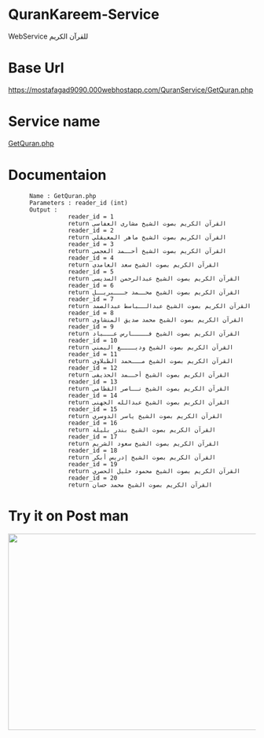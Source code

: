 # QuranKareem-Service
WebService للقرآن الكريم

# Base Url

https://mostafagad9090.000webhostapp.com/QuranService/GetQuran.php


# Service name 
   
   [GetQuran.php]()
   
# Documentaion
          Name : GetQuran.php 
          Parameters : reader_id (int)
          Output :  
                     reader_id = 1 
                     return القرآن الكريم بصوت الشيخ مشارى العفاسى
                     reader_id = 2 
                     return القرآن الكريم بصوت الشيخ ماهر المعيقلي
                     reader_id = 3 
                     return القرآن الكريم بصوت الشيخ أحــمد العجمى
                     reader_id = 4 
                     return القرآن الكريم بصوت الشيخ سعد الغامدى
                     reader_id = 5 
                     return القرآن الكريم بصوت الشيخ عبدالرحمن السديسى
                     reader_id = 6 
                     return القرآن الكريم بصوت الشيخ محــمد جـــبريــل
                     reader_id = 7 
                     return القرآن الكريم بصوت الشيخ عبدالــباسط عبدالصمد
                     reader_id = 8 
                     return القرآن الكريم بصوت الشيخ محمد صديق المنشاوى
                     reader_id = 9 
                     return القرآن الكريم بصوت الشيخ فـــــارس عـــباد
                     reader_id = 10 
                     return القرآن الكريم بصوت الشيخ وديــــع اليمني
                     reader_id = 11 
                     return القرآن الكريم بصوت الشيخ مـــحمد الطبلاوى
                     reader_id = 12 
                     return القرآن الكريم بصوت الشيخ أحــمد الحذيفى
                     reader_id = 13 
                     return القرآن الكريم بصوت الشيخ نــاصر القطامي
                     reader_id = 14 
                     return القرآن الكريم بصوت الشيخ عبدالله الجهنى
                     reader_id = 15 
                     return القرآن الكريم بصوت الشيخ ياسر الدوسري
                     reader_id = 16 
                     return القرآن الكريم بصوت الشيخ بندر بليلة
                     reader_id = 17
                     return القرآن الكريم بصوت الشيخ سعود الشريم 
                     reader_id = 18
                     return القرآن الكريم بصوت الشيخ إدريس أبكر 
                     reader_id = 19
                     return القرآن الكريم بصوت الشيخ محمود خليل الحصري 
                     reader_id = 20
                     return القرآن الكريم بصوت الشيخ محمد حسان    
# Try it on Post man

<img src="https://user-images.githubusercontent.com/25991597/65613738-bf6acc00-dfb6-11e9-881b-f2a6324da3ea.PNG" width="700" height="400" />

